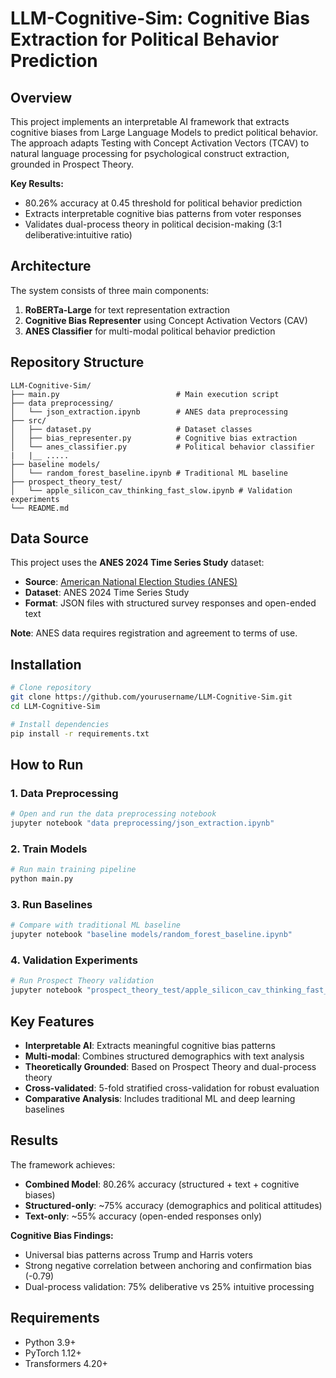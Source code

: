# LLM-Cognitive-Sim: Cognitive Bias Extraction for Political Behavior Prediction

## Overview

This project implements an interpretable AI framework that extracts cognitive biases from Large Language Models to predict political behavior. The approach adapts Testing with Concept Activation Vectors (TCAV) to natural language processing for psychological construct extraction, grounded in Prospect Theory.

**Key Results:**
- 80.26% accuracy at 0.45 threshold for political behavior prediction
- Extracts interpretable cognitive bias patterns from voter responses
- Validates dual-process theory in political decision-making (3:1 deliberative:intuitive ratio)

## Architecture

The system consists of three main components:
1. **RoBERTa-Large** for text representation extraction
2. **Cognitive Bias Representer** using Concept Activation Vectors (CAV)
3. **ANES Classifier** for multi-modal political behavior prediction

## Repository Structure

```
LLM-Cognitive-Sim/
├── main.py                          # Main execution script
├── data preprocessing/
│   └── json_extraction.ipynb        # ANES data preprocessing
├── src/
│   ├── dataset.py                   # Dataset classes
│   ├── bias_representer.py          # Cognitive bias extraction
│   └── anes_classifier.py           # Political behavior classifier
|   |__ .....
├── baseline models/
│   └── random_forest_baseline.ipynb # Traditional ML baseline
├── prospect_theory_test/
│   └── apple_silicon_cav_thinking_fast_slow.ipynb # Validation experiments
└── README.md
```

## Data Source

This project uses the **ANES 2024 Time Series Study** dataset:
- **Source**: [American National Election Studies (ANES)](https://electionstudies.org/data-center/2024-time-series-study/)
- **Dataset**: ANES 2024 Time Series Study
- **Format**: JSON files with structured survey responses and open-ended text

**Note**: ANES data requires registration and agreement to terms of use. 

## Installation

```bash
# Clone repository
git clone https://github.com/yourusername/LLM-Cognitive-Sim.git
cd LLM-Cognitive-Sim

# Install dependencies
pip install -r requirements.txt

```

## How to Run

### 1. Data Preprocessing
```bash
# Open and run the data preprocessing notebook
jupyter notebook "data preprocessing/json_extraction.ipynb"
```

### 2. Train Models
```bash
# Run main training pipeline
python main.py
```

### 3. Run Baselines
```bash
# Compare with traditional ML baseline
jupyter notebook "baseline models/random_forest_baseline.ipynb"
```

### 4. Validation Experiments
```bash
# Run Prospect Theory validation
jupyter notebook "prospect_theory_test/apple_silicon_cav_thinking_fast_slow.ipynb"
```

## Key Features

- **Interpretable AI**: Extracts meaningful cognitive bias patterns
- **Multi-modal**: Combines structured demographics with text analysis
- **Theoretically Grounded**: Based on Prospect Theory and dual-process theory
- **Cross-validated**: 5-fold stratified cross-validation for robust evaluation
- **Comparative Analysis**: Includes traditional ML and deep learning baselines

## Results

The framework achieves:
- **Combined Model**: 80.26% accuracy (structured + text + cognitive biases)
- **Structured-only**: ~75% accuracy (demographics and political attitudes)
- **Text-only**: ~55% accuracy (open-ended responses only)

**Cognitive Bias Findings:**
- Universal bias patterns across Trump and Harris voters
- Strong negative correlation between anchoring and confirmation bias (-0.79)
- Dual-process validation: 75% deliberative vs 25% intuitive processing

## Requirements

- Python 3.9+
- PyTorch 1.12+
- Transformers 4.20+


